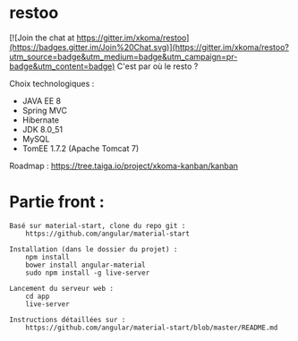 # restoo

[![Join the chat at https://gitter.im/xkoma/restoo](https://badges.gitter.im/Join%20Chat.svg)](https://gitter.im/xkoma/restoo?utm_source=badge&utm_medium=badge&utm_campaign=pr-badge&utm_content=badge)
C'est par où le resto ? 

Choix technologiques :
* JAVA EE 8
* Spring MVC
* Hibernate
* JDK 8.0_51
* MySQL
* TomEE 1.7.2 (Apache Tomcat 7)

Roadmap :
https://tree.taiga.io/project/xkoma-kanban/kanban


# Partie front :

	Basé sur material-start, clone du repo git :
		https://github.com/angular/material-start

	Installation (dans le dossier du projet) :
		npm install
		bower install angular-material
		sudo npm install -g live-server

	Lancement du serveur web :
		cd app
		live-server

	Instructions détaillées sur :
		https://github.com/angular/material-start/blob/master/README.md
